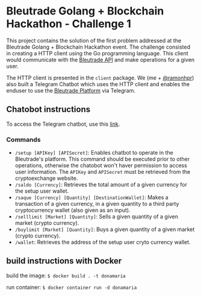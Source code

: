 # Bleutrade Golang + Blockchain Hackathon - Challenge 1
This project contains the solution of the first problem addressed at the Bleutrade Golang + Blockchain Hackathon event. The challenge consisted in creating a HTTP client using the Go programming language. This client would communicate with the [Bleutrade API](https://classic.bleutrade.com/help/API) and make operations for a given user.

The HTTP client is presented in the `client` package. We (me + [@ramonhpr](https://github.com/ramonhpr)) also built a Telegram Chatbot which uses the HTTP client and enables the enduser to use the [Bleutrade Platform](https://malta.bleutrade.com/) via Telegram.

## Chatobot instructions
To access the Telegram chatbot, use this  [link](t.me/donamariabot).

### Commands
* `/setup [APIKey] [APISecret]`: Enables chatbot to operate in the Bleutrade's platform. This command should be executed prior to other operations, otherwise the chatobot won't haver permission to access user information. The `APIKey` and `APISecret` must be retrieved from the cryptoexchange website.
* `/saldo [Currency]`: Retrieves the total amount of a given currency for the setup user wallet.
* `/saque [Currency] [Quantity] [DestinationWallet]`: Makes a transaction of a given currency, in a given quantity to a third party cryptocurrency wallet (also given as an input).
* `/selllimit [Market] [Quantity]`: Sells a given quantity of a given market (crypto currency).
* `/buylimit [Market] [Quantity]`: Buys a given quantity of a given market (crypto currency).
* `/wallet`: Retrieves the address of the setup user cryto currency wallet.

## build instructions with Docker

build the image:
`$ docker build . -t donamaria`

run container:
`$ docker container run -d donamaria`

